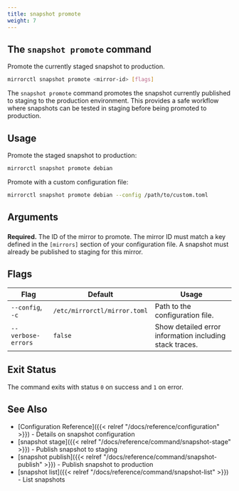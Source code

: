 ```yaml
---
title: snapshot promote
weight: 7
---
```


## The `snapshot promote` command

Promote the currently staged snapshot to production.

```bash
mirrorctl snapshot promote <mirror-id> [flags]
```

The `snapshot promote` command promotes the snapshot currently published to staging to the
production environment. This provides a safe workflow where snapshots can be tested in staging
before being promoted to production.

## Usage

Promote the staged snapshot to production:
```bash
mirrorctl snapshot promote debian
```

Promote with a custom configuration file:
```bash
mirrorctl snapshot promote debian --config /path/to/custom.toml
```

## Arguments

### <mirror-id>

**Required.** The ID of the mirror to promote. The mirror ID must match a key defined in the
`[mirrors]` section of your configuration file. A snapshot must already be published to staging
for this mirror.

## Flags

| Flag | Default | Usage |
|------|---------|-------|
| `--config`, `-c` | `/etc/mirrorctl/mirror.toml` | Path to the configuration file. |
| `--verbose-errors` | `false` | Show detailed error information including stack traces. |

## Exit Status

The command exits with status `0` on success and `1` on error.

## See Also

- [Configuration Reference]({{< relref "/docs/reference/configuration" >}}) - Details on snapshot
  configuration
- [snapshot stage]({{< relref "/docs/reference/command/snapshot-stage" >}}) - Publish snapshot to
  staging
- [snapshot publish]({{< relref "/docs/reference/command/snapshot-publish" >}}) - Publish snapshot
  to production
- [snapshot list]({{< relref "/docs/reference/command/snapshot-list" >}}) - List snapshots

